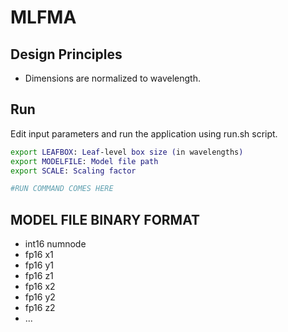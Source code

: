 # MLFMA

## Design Principles 

- Dimensions are normalized to wavelength.

## Run 

Edit input parameters and run the application using run.sh script.

```bash
export LEAFBOX: Leaf-level box size (in wavelengths)
export MODELFILE: Model file path
export SCALE: Scaling factor

#RUN COMMAND COMES HERE
```

## MODEL FILE BINARY FORMAT

* int16 numnode
* fp16 x1
* fp16 y1
* fp16 z1
* fp16 x2
* fp16 y2
* fp16 z2
* ...
